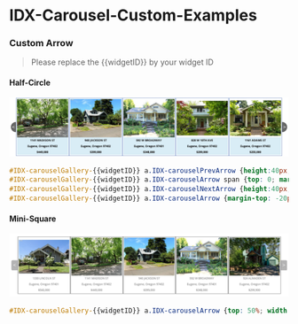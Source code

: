 IDX-Carousel-Custom-Examples
============================

### Custom Arrow
> Please replace the {{widgetID}} by your widget ID

#### Half-Circle

![](https://raw.githubusercontent.com/icharlie/IDX-Carousel-Custom-Examples/master/images/Half-Circle.jpg)


```css
#IDX-carouselGallery-{{widgetID}} a.IDX-carouselPrevArrow {height:40px;line-height:40px; width: 20px; top:50%;border-radius:20px 0 0 20px;}
#IDX-carouselGallery-{{widgetID}} a.IDX-carouselArrow span {top: 0; margin: 0}
#IDX-carouselGallery-{{widgetID}} a.IDX-carouselNextArrow {height:40px;line-height:40px; width: 20px; top:50%;border-radius:0 20px 20px 0 ;}
#IDX-carouselGallery-{{widgetID}} a.IDX-carouselArrow {margin-top: -20px;}
```

#### Mini-Square
![](https://raw.githubusercontent.com/icharlie/IDX-Carousel-Custom-Examples/master/images/Mini-Square.jpg)


```css
#IDX-carouselGallery-{{widgetID}} a.IDX-carouselArrow {top: 50%; width: 25px; margin-top: -20px; height: 40px;}
```
